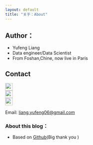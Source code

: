 ```yaml
---
layout: default
title: "关于：About"
---
```


## Author：

* Yufeng Liang
* Data engineer/Data Scientist
* From Foshan,Chine, now live in Paris

## Contact

<p class="contact">
    <a href="https://www.weibo.com/aiaiaic4" title="Contact me on Weibo"><img src="http://www.sinaimg.cn/blog/developer/wiki/LOGO_32x32.png" width="24" height="24" style="display:inline-block;vertical-align:middle"></a><br/>
    <a href="https://www.linkedin.com/in/liangyufeng" title="Contact me on linkedin"><img src="https://www.linkedin.com/favicon.ico" width="24" height="24" style="display:inline-block;vertical-align:middle"></a><br/>
    <a href="https://github.com/LiangYufengGit" title="Github"><img src="http://www.github.com/favicon.ico" width="24" height="24" style="display:inline-block;vertical-align:middle"></a><br/>
    
Email: liang.yufeng06@gmail.com 
</p>

### About this blog：

* Based on [Github](https://github.com/LippiOuYang/LippiOuYang.github.io)(Big thank you )

